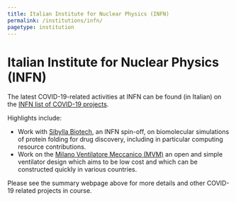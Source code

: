 ```yaml
---
title: Italian Institute for Nuclear Physics (INFN)
permalink: /institutions/infn/
pagetype: institution
---
```


# Italian Institute for Nuclear Physics (INFN)

  The latest COVID-19-related activities at INFN can be found (in Italian)
on the [INFN list of COVID-19 projects](http://home.infn.it/it/comunicazione/news/3977-prova-elenco-progetti).

  Highlights include:

  * Work with [Sibylla Biotech](https://www.sibyllabiotech.it/), an INFN spin-off, on biomolecular simulations of protein folding for drug discovery, including in particular computing resource contributions.
  * Work on the [Milano Ventilatore Meccanico (MVM)](http://mvm.care/it/home-it/) an open and simple ventilator design which aims to be low cost and which can be constructed quickly in various countries.

Please see the summary webpage above for more details and other COVID-19 related projects in course.

